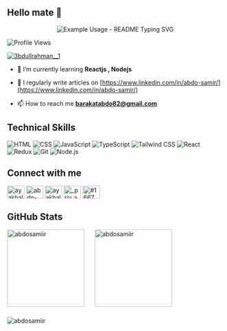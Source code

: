 ## Hello mate 👋


<p align="center">
  <img src="https://readme-typing-svg.demolab.com/?lines=Frontend+developer;A+software+engineer!;A+competitve+programmer!;&font=Fira%30Code&center=true&width=480&height=50&duration=4000&pause=1000" alt="Example Usage - README Typing SVG">
</p>


![Profile Views](https://komarev.com/ghpvc/?username=Abdosamiir)
<p align="left"> <a href="https://twitter.com/3bdullrahman__1" target="blank"><img src="https://img.shields.io/twitter/follow/3bdullrahman__1?logo=twitter&style=for-the-badge" alt="3bdullrahman__1" /></a> </p>

- 🌱 I’m currently learning **Reactjs , Nodejs**

- 📝 I regularly write articles on [https://www.linkedin.com/in/abdo-samir/](https://www.linkedin.com/in/abdo-samir/)


- 📫 How to reach me **barakatabdo82@gmail.com**



## Technical Skills
![HTML](https://img.shields.io/badge/-HTML5-E34F26?style=flat-square&logo=html5&logoColor=white)
![CSS](https://img.shields.io/badge/-CSS3-1572B6?style=flat-square&logo=css3&logoColor=white)
![JavaScript](https://img.shields.io/badge/-JavaScript-F7DF1E?style=flat-square&logo=javascript&logoColor=black)
![TypeScript](https://img.shields.io/badge/-TypeScript-007ACC?style=flat-square&logo=typescript&logoColor=white)
![Tailwind CSS](https://img.shields.io/badge/-Tailwind%20CSS-38B2AC?style=flat-square&logo=tailwind-css&logoColor=white)
![React](https://img.shields.io/badge/-React-61DAFB?style=flat-square&logo=react&logoColor=black)
![Redux](https://img.shields.io/badge/-Redux-764ABC?style=flat-square&logo=redux&logoColor=white)
![Git](https://img.shields.io/badge/-Git-F05032?style=flat-square&logo=git&logoColor=white)
![Node.js](https://img.shields.io/badge/-Node.js-339933?style=flat-square&logo=node.js&logoColor=white)



## Connect with me

<p align="left">
<a href="https://twitter.com/3bdullrahman__1" target="blank"><img align="center" src="https://raw.githubusercontent.com/rahuldkjain/github-profile-readme-generator/master/src/images/icons/Social/twitter.svg" alt="ayakhal17119691" height="30" width="40" /></a>
<a href="https://linkedin.com/in/abdo-samir" target="blank"><img align="center" src="https://raw.githubusercontent.com/rahuldkjain/github-profile-readme-generator/master/src/images/icons/Social/linked-in-alt.svg" alt="abdo-samir" height="30" width="40" /></a>
<a href="https://www.facebook.com/profile.php?id=100013681816700" target="blank"><img align="center" src="https://raw.githubusercontent.com/rahuldkjain/github-profile-readme-generator/master/src/images/icons/Social/facebook.svg" alt="ayakhaled0001" height="30" width="40" /></a>
<a href="https://instagram.com/abdo.s__1" target="blank"><img align="center" src="https://raw.githubusercontent.com/rahuldkjain/github-profile-readme-generator/master/src/images/icons/Social/instagram.svg" alt="_priv_ayaaa" height="30" width="40" /></a>
<a href="https://discord.gg/abdosamir_1" target="blank"><img align="center" src="https://raw.githubusercontent.com/rahuldkjain/github-profile-readme-generator/master/src/images/icons/Social/discord.svg" alt="#1667" height="30" width="40" /></a>
</p>



## GitHub Stats

<div style="display: flex; gap: 24px; align-items: flex-start;">
  <img src="https://github-readme-stats.vercel.app/api?username=abdosamiir&show_icons=true&locale=en" alt="abdosamiir" height="180"/>
  <img src="https://github-readme-streak-stats.herokuapp.com/?user=abdosamiir&" alt="abdosamiir" height="180"/>
</div>
<div style="margin-top: 24px;">
  <img src="https://github-readme-stats.vercel.app/api/top-langs?username=abdosamiir&show_icons=true&locale=en&layout=compact" alt="abdosamiir" />
</div>
